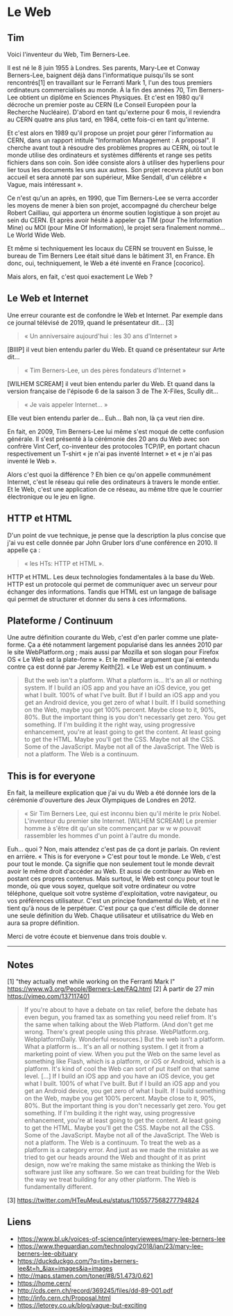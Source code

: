# Le Web

## Tim

Voici l'inventeur du Web, Tim Berners-Lee.

Il est né le 8 juin 1955 à Londres. Ses parents, Mary-Lee et Conway Berners-Lee, baignent déjà dans l'informatique puisqu'ils se sont rencontrés[1] en travaillant sur le Ferranti Mark 1, l'un des tous premiers ordinateurs commercialisés au monde. À la fin des années 70, Tim Berners-Lee obtient un diplôme en Sciences Physiques. Et c'est en 1980 qu'il décroche un premier poste au CERN (Le Conseil Européen pour la Recherche Nucléaire). D'abord en tant qu'externe pour 6 mois, il reviendra au CERN quatre ans plus tard, en 1984, cette fois-ci en tant qu'interne.

Et c'est alors en 1989 qu'il propose un projet pour gérer l'information au CERN, dans un rapport intitulé "Information Management : A proposal". Il cherche avant tout à résoudre des problèmes propres au CERN, où tout le monde utilise des ordinateurs et systèmes différents et range ses petits fichiers dans son coin. Son idée consiste alors à utiliser des hyperliens pour lier tous les documents les uns aux autres. Son projet recevra plutôt un bon accueil et sera annoté par son supérieur, Mike Sendall, d'un célèbre « Vague, mais intéressant ».

Ce n'est qu'un an après, en 1990, que Tim Berners-Lee se verra accorder les moyens de mener à bien son projet, accompagné du chercheur belge Robert Cailliau, qui apportera un énorme soutien logistique à son projet au sein du CERN. Et après avoir hésité à appeler ça TIM (pour The Information Mine) ou MOI (pour Mine Of Information), le projet sera finalement nommé… Le World Wide Web.

Et même si techniquement les locaux du CERN se trouvent en Suisse, le bureau de Tim Berners Lee était situé dans le bâtiment 31, en France. Eh donc, oui, techniquement, le Web a été inventé en France [cocorico].

Mais alors, en fait, c'est quoi exactement Le Web ?

## Le Web et Internet

Une erreur courante est de confondre le Web et Internet. Par exemple dans ce journal télévisé de 2019, quand le présentateur dit… [3]

> « Un anniversaire aujourd'hui : les 30 ans d'Internet »

[BIIIP] il veut bien entendu parler du Web. Et quand ce présentateur sur Arte dit…

> « Tim Berners-Lee, un des pères fondateurs d'Internet »

[WILHEM SCREAM] il veut bien entendu parler du Web. Et quand dans la version française de l'épisode 6 de la saison 3 de The X-Files, Scully dit…

> « Je vais appeler Internet… »

Elle veut bien entendu parler de… Euh… Bah non, là ça veut rien dire.

En fait, en 2009, Tim Berners-Lee lui même s'est moqué de cette confusion générale. Il s'est présenté à la cérémonie des 20 ans du Web avec son confrère Vint Cerf, co-inventeur des protocoles TCP/IP, en portant chacun respectivement un T-shirt « je n'ai pas inventé Internet » et « je n'ai pas inventé le Web ».

Alors c'est quoi la différence ? Eh bien ce qu'on appelle communément Internet, c'est le réseau qui relie des ordinateurs à travers le monde entier. Et le Web, c'est une application de ce réseau, au même titre que le courrier électronique ou le jeu en ligne.

## HTTP et HTML

D'un point de vue technique, je pense que la description la plus concise que j'ai vu est celle donnée par John Gruber lors d'une conférence en 2010. Il appelle ça :

> « les HTs: HTTP et HTML ».

HTTP et HTML. Les deux technologies fondamentales à la base du Web. HTTP est un protocole qui permet de communiquer avec un serveur pour échanger des informations. Tandis que HTML est un langage de balisage qui permet de structurer et donner du sens à ces informations.

## Plateforme / Continuum

Une autre définition courante du Web, c'est d'en parler comme une plate-forme. Ça a été notamment largement popularisé dans les années 2010 par le site WebPlatform.org ; mais aussi par Mozilla et son slogan pour Firefox OS « Le Web est la plate-forme ». Et le meilleur argument que j'ai entendu contre ça est donné par Jeremy Keith[2]. « Le Web est un continuum. »

> But the web isn't a platform.
> What a platform is… It's an all or nothing system.
> If I build an iOS app and you have an iOS device, you get what I built. 100% of what I've built. But if I build an iOS app and you get an Android device, you get zero of what I built.
> If I build something on the Web, maybe you get 100% percent. Maybe close to it, 90%, 80%. But the important thing is you don't necessarly get zero. You get something. If I'm building it the right way, using progressive enhancement, you're at least going to get the content. At least going to get the HTML. Maybe you'll get the CSS. Maybe not all the CSS. Some of the JavaScript. Maybe not all of the JavaScript.
> The Web is not a platform. The Web is a continuum.

## This is for everyone

En fait, la meilleure explication que j'ai vu du Web a été donnée lors de la cérémonie d'ouverture des Jeux Olympiques de Londres en 2012.

> « Sir Tim Berners Lee, qui est inconnu bien qu'il mérite le prix Nobel. L'inventeur du premier site Internet. [WILHEM SCREAM] Le premier homme à s'être dit qu'un site commençant par  w w w  pouvait rassembler les hommes d'un point à l'autre du monde.

Euh… quoi ? Non, mais attendez c'est pas de ça dont je parlais. On revient en arrière. « This is for everyone » C'est pour tout le monde. Le Web, c'est pour tout le monde. Ça signifie que non seulement tout le monde devrait avoir le même droit d'accéder au Web. Et aussi de contribuer au Web en postant ces propres contenus. Mais surtout, le Web est conçu pour tout le monde, où que vous soyez, quelque soit votre ordinateur ou votre téléphone, quelque soit votre système d'exploitation, votre navigateur, ou vos préférences utilisateur. C'est un principe fondamental du Web, et il ne tient qu'à nous de le perpétuer. C'est pour ça que c'est difficile de donner une seule définition du Web. Chaque utilisateur et utilisatrice du Web en aura sa propre définition.

Merci de votre écoute et bienvenue dans trois double v.

---

## Notes

[1] "they actually met while working on the Ferranti Mark I" https://www.w3.org/People/Berners-Lee/FAQ.html
[2] À partir de 27 min https://vimeo.com/137117401

> If you're about to have a debate on tax relief, before the debate has even begun, you framed tax as something you need relief from.
> It's the same when talking about the Web Platform. (And don't get me wrong. There's great people using this phrase. WebPlatform.org. WebplatformDaily. Wonderful resources.) But the web isn't a platform.
> What a platform is… It's an all or nothing system. I get it from a marketing point of view. When you put the Web on the same level as something like Flash, which is a platform, or iOS or Android, which is a platform. It's kind of cool the Web can sort of put itself on that same level.
> […]
> If I build an iOS app and you have an iOS device, you get what I built. 100% of what I've built. But if I build an iOS app and you get an Android device, you get zero of what I built.
> If I build something on the Web, maybe you get 100% percent. Maybe close to it, 90%, 80%. But the important thing is you don't necessarly get zero. You get something. If I'm building it the right way, using progressive enhancement, you're at least going to get the content. At least going to get the HTML. Maybe you'll get the CSS. Maybe not all the CSS. Some of the JavaScript. Maybe not all of the JavaScript.
> The Web is not a platform. The Web is a continuum. To treat the web as a platform is a category error. And just as we made the mistake as we tried to get our heads around the Web and thought of it as print design, now we're making the same mistake as thinking the Web is software just like any software. So we can treat building for the Web the way we treat building for any other platform. The Web is fundamentally different.
> 
[3] https://twitter.com/HTeuMeuLeu/status/1105577568277794824

## Liens

* https://www.bl.uk/voices-of-science/interviewees/mary-lee-berners-lee
* https://www.theguardian.com/technology/2018/jan/23/mary-lee-berners-lee-obituary
* https://duckduckgo.com/?q=tim+berners-lee&t=h_&iax=images&ia=images
* http://maps.stamen.com/toner/#8/51.473/0.621
* https://home.cern/
* http://cds.cern.ch/record/369245/files/dd-89-001.pdf
* http://info.cern.ch/Proposal.html
* https://letorey.co.uk/blog/vague-but-exciting
